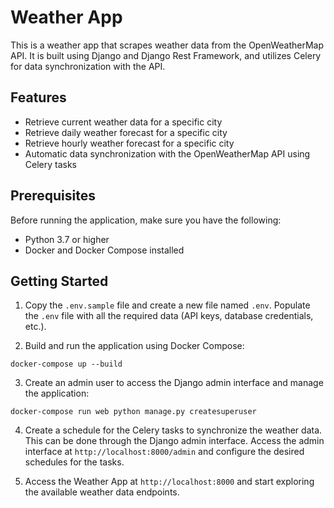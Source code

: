 
# Weather App

This is a weather app that scrapes weather data from the OpenWeatherMap API. It is built using Django and Django Rest Framework, and utilizes Celery for data synchronization with the API.

## Features
- Retrieve current weather data for a specific city
- Retrieve daily weather forecast for a specific city
- Retrieve hourly weather forecast for a specific city
- Automatic data synchronization with the OpenWeatherMap API using Celery tasks

## Prerequisites
Before running the application, make sure you have the following:

- Python 3.7 or higher
- Docker and Docker Compose installed

## Getting Started

1. Copy the `.env.sample` file and create a new file named `.env`. Populate the `.env` file with all the required data (API keys, database credentials, etc.).

2. Build and run the application using Docker Compose:

```
docker-compose up --build
```

3. Create an admin user to access the Django admin interface and manage the application:

```
docker-compose run web python manage.py createsuperuser
```

4. Create a schedule for the Celery tasks to synchronize the weather data. This can be done through the Django admin interface. Access the admin interface at `http://localhost:8000/admin` and configure the desired schedules for the tasks.

5. Access the Weather App at `http://localhost:8000` and start exploring the available weather data endpoints.

